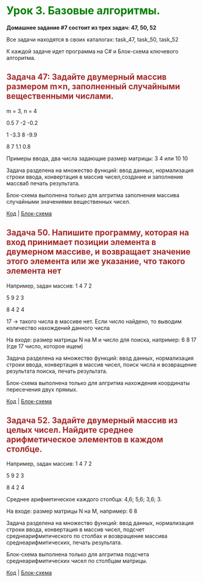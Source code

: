 #
# <span style="color: green"> Урок 3. Базовые алгоритмы. </span>

 __Домашнее задание #7 состоит из трех задач: 47, 50, 52__
 
 Все задачи находятся в своих каталогах: task_47, task_50, task_52
 
 К каждой задаче идет программа на C# и Блок-схема ключевого алгоритма.


## <span style="color: brown"> Задача 47: Задайте двумерный массив размером m×n, заполненный случайными вещественными числами. </span>

m = 3, n = 4

 0.5  7       -2      -0.2

 1    -3.3    8       -9.9

 8    7       1.1     0.8


Примеры ввода, два числа задающие размер матрицы: 3 4 или 10 10

Задача разделена на множество функций: ввод данных, нормализация строки ввода, конвертация в массив чисел,создание и заполнение массваб печать результата.

Блок-схема выполнена только для алгритма заполнения массива случайными значениями вещественных чисел.

[Код](task_47/Program.cs) | [Блок-схема](task_47/diagram.drawio.png)


## <span style="color: brown"> Задача 50. Напишите программу, которая на вход принимает позиции элемента в двумерном массиве, и возвращает значение этого элемента или же указание, что такого элемента нет </span>

Например, задан массив:
 1 4 7 2

 5 9 2 3

 8 4 2 4

 17 -> такого числа в массиве нет. Если число найдено, то выводим количество нахождений данного числа

На входе: размер матрицы N на M и число для поиска, например: 6 8 17 (где 17 число, которое ищем)

Задача разделена на множество функций: ввод данных, нормализация строки ввода, конвертация в массив чисел,
поиск числа и возвращение результата поиска, печать результата.

Блок-схема выполнена только для алгритма нахождения координаты пересечения двух прямых.

[Код](task_50/Program.cs) | [Блок-схема](task_50/diagram.drawio.png)


## <span style="color: brown"> Задача 52. Задайте двумерный массив из целых чисел. Найдите среднее арифметическое элементов в каждом столбце. </span>

 Например, задан массив:
 1 4 7 2

 5 9 2 3

 8 4 2 4
 
 Среднее арифметическое каждого столбца: 4,6; 5,6; 3,6; 3.

На входе: размер матрицы N на M, например: 6 8

Задача разделена на множество функций: ввод данных, нормализация строки ввода, конвертация в массив чисел,
подсчет среднеарифмитического по столбах и возвращение массива среднеарифмитических, печать результата.

Блок-схема выполнена только для алгритма подсчета среднеарифмитических чисел по столбцам матрицы.

[Код](task_52/Program.cs) | [Блок-схема](task_52/diagram.drawio.png)


